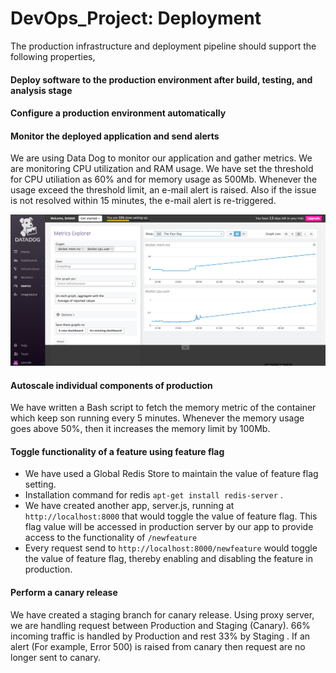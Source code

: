 # DevOps_Project: Deployment

The production infrastructure and deployment pipeline should support the following properties,

#### Deploy software to the production environment after build, testing, and analysis stage

#### Configure a production environment automatically

#### Monitor the deployed application and send alerts
We are using Data Dog to monitor our application and gather metrics. We are monitoring CPU utilization and RAM usage. We have set the threshold for CPU utiliation as 60% and for memory usage as 500Mb. Whenever the usage exceed the threshold limit, an e-mail alert is raised. Also if the issue is not resolved within 15 minutes, the e-mail alert is re-triggered.

![img](/img/metrics.png)
#### Autoscale individual components of production
We have written a Bash script to fetch the memory metric of the container which keep son running every 5 minutes. Whenever the memory usage goes above 50%, then it increases the memory limit by 100Mb.

#### Toggle functionality of a feature using feature flag
* We have used a Global Redis Store to maintain the value of feature flag setting. 
* Installation command for redis `apt-get install redis-server` .
* We have created another app, server.js, running at `http://localhost:8000` that would toggle the value of feature flag. This flag value will be accessed in production server by our app to provide access to the functionality of `/newfeature`
* Every request send to `http://localhost:8000/newfeature` would toggle the value of feature flag, thereby enabling and disabling the feature in production.

#### Perform a canary release
We have created a staging branch for canary release. Using proxy server, we are handling request between Production and Staging (Canary). 66% incoming traffic is handled by Production and rest 33% by Staging . If an alert (For example, Error 500) is raised from canary then request are no longer sent to canary.







